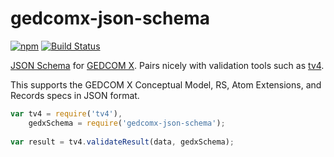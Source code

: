 # gedcomx-json-schema

[![npm](https://img.shields.io/npm/v/gedcomx-json-schema.svg)](https://www.npmjs.com/package/gedcomx-json-schema)
[![Build Status](https://travis-ci.org/rootsdev/gedcomx-json-schema.svg?branch=master)](https://travis-ci.org/rootsdev/gedcomx-json-schema)

[JSON Schema](http://json-schema.org/) for [GEDCOM X](http://www.gedcomx.org/).
Pairs nicely with validation tools such as [tv4](https://github.com/geraintluff/tv4).

This supports the GEDCOM X Conceptual Model, RS, Atom Extensions, and Records 
specs in JSON format.

```js
var tv4 = require('tv4'),
    gedxSchema = require('gedcomx-json-schema');
    
var result = tv4.validateResult(data, gedxSchema);
```
